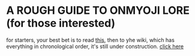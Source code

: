 # A ROUGH GUIDE TO ONMYOJI LORE (for those interested)

for starters, your best bet is to read [this](https://www.reddit.com/r/Onmyoji/comments/m41zha/onmyojis_lore_sort_of/), then to yhe wiki, which has everything in chronological order, it's still under construction. [click here](https://onmyoji.fandom.com/wiki/Events)
